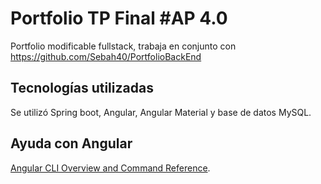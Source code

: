 # Portfolio TP Final #AP 4.0

Portfolio modificable fullstack, trabaja en conjunto con https://github.com/Sebah40/PortfolioBackEnd

## Tecnologías utilizadas

Se utilizó Spring boot, Angular, Angular Material y base de datos MySQL.

## Ayuda con Angular

[Angular CLI Overview and Command Reference](https://angular.io/cli).
